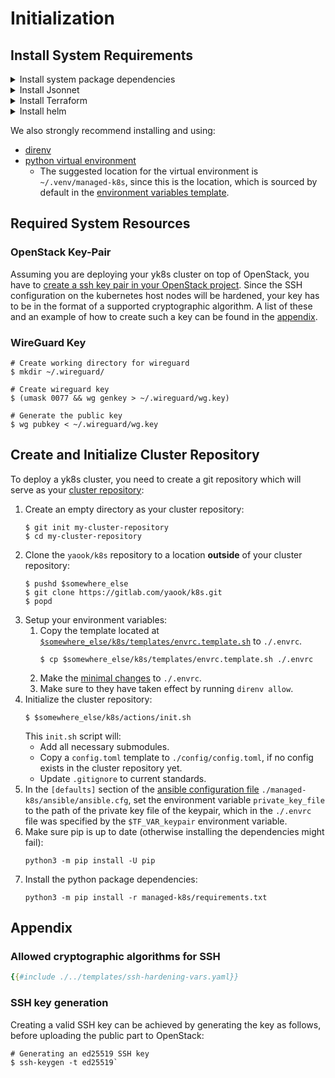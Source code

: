 # Initialization

## Install System Requirements

<details>
<summary>Install system package dependencies</summary>

yaook/k8s requires the following packages:

- pip
- jq
- moreutils (for `sponge`)
- wireguard
- pass
- [kubectl](https://kubernetes.io/docs/tasks/tools/install-kubectl-linux)

Please consult the documentation of your operation system to fulfill these dependencies.

</details>

<details>
<summary>Install Jsonnet</summary>

```console
# jsonnet (you may want to adjust the version)
$ GO111MODULE="on" go get github.com/google/go-jsonnet/cmd/jsonnet@v0.16.0

# jsonnet-bundler (you may want to adjust the version)
$ GO111MODULE="on" go get github.com/jsonnet-bundler/jsonnet-bundler/cmd/jb@v0.4.0
```
</details>

<details>
<summary>Install Terraform</summary>
Follow [the upstream instructions on installing Terrafrom.](https://www.terraform.io/downloads)
</details>

<details>
<summary>Install helm</summary>
Follow [the upstream instructions on installing Helm.](https://helm.sh/docs/intro/install/)
</details>

We also strongly recommend installing and using:

- [direnv](https://direnv.net/)
- [python virtual environment](https://docs.python.org/3/tutorial/venv.html#creating-virtual-environments)
    - The suggested location for the virtual environment is `~/.venv/managed-k8s`, since this is the location, which is sourced by default in the [environment variables template](./environmental-variables.md#template).

## Required System Resources

### OpenStack Key-Pair

Assuming you are deploying your yk8s cluster on top of OpenStack, you have to [create a ssh key pair in your OpenStack project](https://docs.openstack.org/horizon/latest/user/configure-access-and-security-for-instances.html#add-a-key-pair). Since the SSH configuration on the kubernetes host nodes will be hardened, your key has to be in the format of a supported cryptographic algorithm. A list of these and an example of how to create such a key can be found in the [appendix](#appendix).

### WireGuard Key

```console
# Create working directory for wireguard
$ mkdir ~/.wireguard/

# Create wireguard key
$ (umask 0077 && wg genkey > ~/.wireguard/wg.key)

# Generate the public key
$ wg pubkey < ~/.wireguard/wg.key
```

## Create and Initialize Cluster Repository

To deploy a yk8s cluster, you need to create a git repository which will
serve as your [cluster repository](./../design/cluster-repository.md):

1. Create an empty directory as your cluster repository:
    ```console
    $ git init my-cluster-repository
    $ cd my-cluster-repository
    ```
1. Clone the `yaook/k8s` repository to a location **outside** of your cluster repository:
    ```console
    $ pushd $somewhere_else
    $ git clone https://gitlab.com/yaook/k8s.git
    $ popd
    ```
1. Setup your environment variables:
    1. Copy the template located at [`$somewhere_else/k8s/templates/envrc.template.sh`](./environmental-variables.md#template) to `./.envrc`.
        ```console
        $ cp $somewhere_else/k8s/templates/envrc.template.sh ./.envrc
        ```
    1. Make the [minimal changes](./environmental-variables.md#minimal-required-changes) to `./.envrc`.
    1. Make sure to they have taken effect by running `direnv allow`.
1. Initialize the cluster repository:
    ```console
    $ $somewhere_else/k8s/actions/init.sh
    ```
    This `init.sh` script will:
    - Add all necessary submodules.
    - Copy a `config.toml` template to `./config/config.toml`, if no config exists in the cluster repository yet.
    - Update `.gitignore` to current standards.
1. In the `[defaults]` section of the [ansible configuration file](./cluster-configuration.md#ansible-configuration) `./managed-k8s/ansible/ansible.cfg`, set the environment variable `private_key_file` to the path of the private key file of the keypair, which in the `./.envrc` file was specified by the `$TF_VAR_keypair` environment variable.
1. Make sure pip is up to date (otherwise installing the dependencies might fail):
   ```console
   python3 -m pip install -U pip
   ```
1. Install the python package dependencies:
    ```console
    python3 -m pip install -r managed-k8s/requirements.txt
    ```

## Appendix

### Allowed cryptographic algorithms for SSH

```yaml
{{#include ./../templates/ssh-hardening-vars.yaml}}
```

### SSH key generation

Creating a valid SSH key can be achieved by generating the key as follows, before uploading the public part to OpenStack:

```console
# Generating an ed25519 SSH key
$ ssh-keygen -t ed25519`
```
